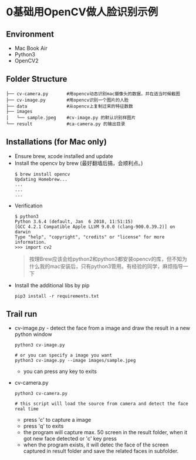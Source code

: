 # 0基础用OpenCV做人脸识别示例

## Environment

* Mac Book Air
* Python3
* OpenCV2

## Folder Structure

```
├── cv-camera.py       #用opencv动态识别mac摄像头的数据，并在适当时候截图
├── cv-image.py        #用opencv识别一个图片的人脸
├── data               #从opencv上复制过来的特征数数
├── images
│   └── sample.jpeg    #cv-image.py 的默认识别样图片
└── result             #ca-camera.py 的输出目录
```


## Installations (for Mac only)

* Ensure brew, xcode installed and update
* Install the opencv by brew (最好翻墙后搞，会顺利点。)
    ```shell
    $ brew install opencv
    Updating Homebrew...
    ...
    ...
    ...
    ```
* Verification
    ```shell
    $ python3
    Python 3.6.4 (default, Jan  6 2018, 11:51:15)
    [GCC 4.2.1 Compatible Apple LLVM 9.0.0 (clang-900.0.39.2)] on darwin
    Type "help", "copyright", "credits" or "license" for more information.
    >>> import cv2
    ```
    > 按理Brew应该会给python2和python3都安装opencv的库，但不知为什么我的mac安装后，只有python3管用。有经验的同学，麻烦指导一下
* Install the additional libs by pip
    ```shell
    pip3 install -r requirements.txt
    ```

## Trail run

* cv-image.py - detect the face from a image and draw the result in a new python window
    ```shell
    python3 cv-image.py

    # or you can specify a image you want
    python3 cv-image.py --image images/sample.jpeg

    ```

    - you can press any key to exits

* cv-camera.py
    ```shell
    python3 cv-camera.py

    # this script will load the source from camera and detect the face real time
    ```

    - press 'c' to capture a image
    - press 'q' to exits
    - the program will capture max. 50 screen in the result folder, when it got new face detected or 'c' key press
    - when the program exists, it will detec the face of the screen captured in result folder and save the related faces in subfolder.


